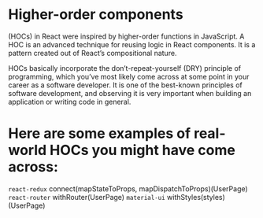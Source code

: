 # Higher-order components 
(HOCs) in React were inspired by higher-order functions in JavaScript. A HOC is an advanced technique for reusing logic in React components. It is a pattern created out of React’s compositional nature.

HOCs basically incorporate the don’t-repeat-yourself (DRY) principle of programming, which you’ve most likely come across at some point in your career as a software developer. It is one of the best-known principles of software development, and observing it is very important when building an application or writing code in general.

# Here are some examples of real-world HOCs you might have come across:
`react-redux`	connect(mapStateToProps, mapDispatchToProps)(UserPage)
`react-router`	withRouter(UserPage)
`material-ui`	withStyles(styles)(UserPage)